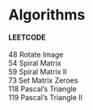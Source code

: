 # Algorithms

<b>LEETCODE</b> <br /> </br>
48   Rotate Image <br />
54   Spiral Matrix  <br />
59   Spiral Matrix II <br />
73   Set Matrix Zeroes <br />
118  Pascal’s Triangle <br />
119  Pascal’s Triangle II <br />
